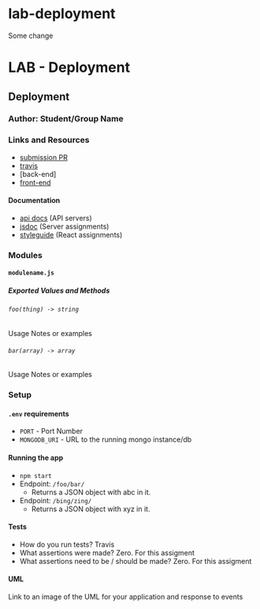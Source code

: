 # lab-deployment
Some change

# LAB - Deployment

## Deployment

### Author: Student/Group Name

### Links and Resources
* [submission PR](https://github.com/401-advanced-javascript-felipe/lab-deployment/pull/1)
* [travis](https://www.travis-ci.com/401-advanced-javascript-felipe/lab-deployment)
* [back-end]
* [front-end](https://lab00deployment.herokuapp.com/)

#### Documentation
* [api docs](http://xyz.com) (API servers)
* [jsdoc](http://xyz.com) (Server assignments)
* [styleguide](http://xyz.com) (React assignments)

### Modules
#### `modulename.js`
##### Exported Values and Methods

###### `foo(thing) -> string`
Usage Notes or examples

###### `bar(array) -> array`
Usage Notes or examples

### Setup
#### `.env` requirements
* `PORT` - Port Number
* `MONGODB_URI` - URL to the running mongo instance/db

#### Running the app
* `npm start`
* Endpoint: `/foo/bar/`
  * Returns a JSON object with abc in it.
* Endpoint: `/bing/zing/`
  * Returns a JSON object with xyz in it.
  
#### Tests
* How do you run tests?
Travis
* What assertions were made?
Zero. For this assigment
* What assertions need to be / should be made?
Zero. For this assigment

#### UML
Link to an image of the UML for your application and response to events
